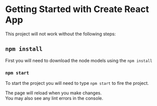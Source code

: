 # Getting Started with Create React App
This project will not work without the following steps:

## `npm install`

First you will need to download the node models using the `npm install`


### `npm start`
 
To start the project you will need to type `npm start` to fire the project.


The page will reload when you make changes.\
You may also see any lint errors in the console.
